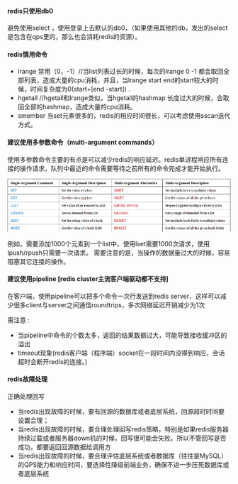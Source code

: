 #### redis只使用db0
避免使用select <db> ，使用登录上去默认的db0，（如果使用其他的db，发出的select <db>是包含在qps里的，那么也会消耗redis的资源）。  

#### redis慎用命令
+ lrange 禁用（0，-1）//当list列表过长的时候，每次的lrange 0 -1 都会取回全部列表，造成大量的cpu消耗，并且，当lrange start end的start较大的时候，时间复杂度为0(start+[end -start]) .
+ hgetall //hgetall和lrange类似，当hgetall的hashmap 长度过大的时候，会取回全部的hashmap，造成大量的cpu消耗。
+ smember 当set元素很多的，redis的相应时间很长，可以考虑使用sscan迭代方式。

#### 建议使用多参数命令（multi-argument commands）
使用多参数命令主要的有点是可以减少redis的响应延迟。redis单进程响应所有连接的操作请求，队列中最近的命令需要等待之前所有的命令完成才能开始执行。   

![redis](https://github.com/tinysKai/JavaNode/blob/master/image/article/2018/0709/redisM.png)  

例如，需要添加1000个元素到一个list中，使用lset需要1000次请求，使用lpush/rpush只需要一次请求。
需要注意的是，当操作的数据量过大的时候，容易阻塞其它连接的操作。


#### 建议使用pipeline [redis cluster主流客户端驱动都不支持]
在客户端，使用pipeline可以把多个命令一次行发送到redis server，这样可以减少很多client与server之间通信roundtrips，多次网络延迟开销减少为1次  

需注意 :  
+ 当pipeline中命令的个数太多，返回的结果数据过大，可能导致接收缓冲区的溢出
+ timeout现象(redis客户端（程序端）socket在一段时间内没得到响应，会话超时会断开redis的连接。)  

#### redis故障处理
正确处理回写  
+ 当redis出现故障的时候，要有回源的数据库或者底层系统，回源超时时间要设置合理；
+ 当redis出现故障的时候，要合理处理回写redis策略，特别是如果redis服务器持续过载或者服务器down机的时候，回写很可能会失败。所以不管回写是否成功，都要返回回源数据给调用方  
+ 当redis出现故障的时候，要合理评估底层系统或者数据库（往往是MySQL）的QPS能力和响应时间，要选择性降级前端业务，确保不进一步压死数据库或者底层系统  






